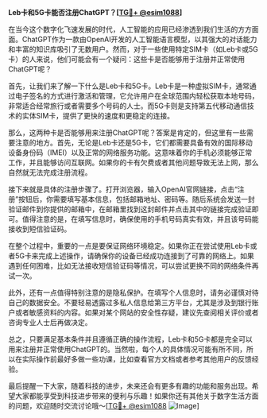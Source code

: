 **Leb卡和5G卡能否注册ChatGPT？[[TG💪+ @esim1088](https://t.me/s/esim1088)]**

在当今这个数字化飞速发展的时代，人工智能的应用已经渗透到我们生活的方方面面。ChatGPT作为一款由OpenAI开发的人工智能语言模型，以其强大的对话能力和丰富的知识库吸引了无数用户。然而，对于一些使用特定SIM卡（如Leb卡或5G卡）的人来说，他们可能会有一个疑问：这些卡是否能够用于注册并正常使用ChatGPT呢？

首先，让我们来了解一下什么是Leb卡和5G卡。Leb卡是一种虚拟SIM卡，通常通过电子签名的方式进行激活和管理，它允许用户在全球范围内轻松获取本地号码，非常适合经常旅行或者需要多个号码的人士。而5G卡则是支持第五代移动通信技术的实体SIM卡，提供了更快的速度和更稳定的连接。

那么，这两种卡是否能够用来注册ChatGPT呢？答案是肯定的，但这里有一些需要注意的地方。首先，无论是Leb卡还是5G卡，它们都需要具备有效的国际移动设备身份码（IMEI）以及正常的网络服务功能。这意味着你的手机必须能够正常工作，并且能够访问互联网。如果你的卡有欠费或者其他问题导致无法上网，那么自然就无法完成注册流程。

接下来就是具体的注册步骤了。打开浏览器，输入OpenAI官网链接，点击“注册”按钮后，你需要填写基本信息，包括邮箱地址、密码等。随后系统会发送一封验证邮件到你提供的邮箱中，在邮箱里找到这封邮件并点击其中的链接完成验证即可。值得注意的是，在填写信息时，确保使用的手机号码真实有效，并且该号码能接收到短信验证码。

在整个过程中，重要的一点是要保证网络环境稳定。如果你正在尝试使用Leb卡或者5G卡来完成上述操作，请确保你的设备已经成功连接到了可靠的网络上。如果遇到任何困难，比如无法接收短信验证码等情况，可以尝试更换不同的网络条件再试一次。

此外，还有一点值得特别注意的是隐私保护。在填写个人信息时，请务必谨慎对待自己的数据安全。不要轻易透露过多私人信息给第三方平台，尤其是涉及到银行账户或者敏感资料的内容。如果对某个网站的安全性存疑，建议先查阅相关评价或者咨询专业人士后再做决定。

总之，只要满足基本条件并且遵循正确的操作流程，Leb卡和5G卡都是完全可以用来注册并正常使用ChatGPT的。当然啦，每个人的具体情况可能有所不同，所以在实际操作前最好多做一些功课，比如查看官方文档或者参考其他用户的反馈经验。

最后提醒一下大家，随着科技的进步，未来还会有更多有趣的功能和服务出现。希望大家都能享受到科技进步带来的便利与乐趣！如果你还有其他关于数字生活方面的问题，欢迎随时交流讨论哦～[[TG💪+ @esim1088](https://t.me/s/esim1088) ![Image](https://i.postimg.cc/4NQfJmqS/Snipaste-2025-05-13-00-14-12.png)]